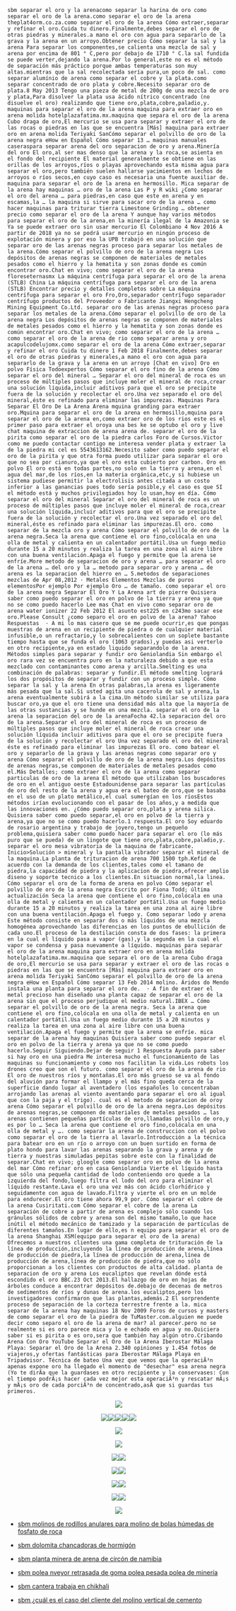 
```
sbm separar el oro y la arenacomo separar la harina de oro como separar el oro de la arena.como separar el oro de la arena theplat4orm.co.za.como separar el oro de la arena Cómo extraer,separar y refinar el oro.Cuida tu dinero.Finalmente,debes separar el oro de otras piedras y minerales.a mano el oro con agua para separarlo de la grava y la arena en un arroyo.Obtener precio Cómo separar la sal y la arena Para separar los componentes,se calienta una mezcla de sal y arena por encima de 801 ° C,pero por debajo de 1710 ° C.la sal fundida se puede verter,dejando la arena.Por lo general,este no es el método de separación más práctico porque ambas temperaturas son muy altas.mientras que la sal recolectada sería pura,un poco de sal. como separar alumínio de arena como separar el cobre y la plata.como separar concentrado de oro plata y cobre.Necesito separar oro de plata.8 May 2013 Tengo una pieza de metal de 200g de una mezcla de oro y plata,Para disolver la plata usa ácido nítrico concentrado (no disuelve el oro) realizando que tiene oro,plata,cobre,paladio,y. maquinas para separar el oro de la arena maquina para extraer oro en arena molida hotelplazafatima.mx.maquina que separa el oro de la arena Cubo draga de oro,El mercurio se usa para separar y extraer el oro de las rocas o piedras en las que se encuentra [Más] maquina para extraer oro en arena molida Teriyaki SanCómo separar el polvillo de oro de la arena negra eHow en Español Cómo separar 13 … maquinas manuales caseraspara separar arena del oro separacion de oro y arena.Minería del oro El oro,al ser mas denso que la arena y la roca,se asienta en el fondo del recipiente El material generalmente se obtiene en las orillas de los arroyos,ríos o playas aprovechando esta misma agua para separar el oro,pero también suelen hallarse yacimientos en lechos de arroyos o ríos secos,en cuyo caso es necesaria una fuente auxiliar de. maquina para separar el oro de la arena en hermosillo. Mica separar de la arena hay maquinas … oro de la arena Las P y R wiki ¿Como separar el oro del arena … para piedras,en caso que este en arena y en escamas,la … la maquina si sirve para sacar oro de la arena … como hacer maquinas para triturar tierra Limestone Grinding … obtener precio como separar el oro de la arena Y aunque hay varios métodos para separar el oro de la arena,en la minería ilegal de la Amazonia se Ya se puede extraer oro sin usar mercurio El Colombiano 4 Nov 2016 A partir de 2018 ya no se podrá usar mercurio en ningún proceso de explotación minera y por eso la UPB trabajó en una solución que separar oro de las arenas negras proceso para separar los metales de la arena.Cómo separar el polvillo de oro de la arena negra Los depósitos de arenas negras se componen de materiales de metales pesados como el hierro y la hematita y son zonas donde es común encontrar oro.Chat en vivo; como separar el oro de la arena floreseternasmx La máquina centrífuga para separar el oro de la arena (STLB) China La máquina centrífuga para separar el oro de la arena (STLB) Encontrar precio y detalles completos sobre La máquina centrífuga para separar el oro Fro,Oro,separador centrífugo separador centrífugo productos del Proveedor o Fabricante Jiangxi Hengcheng Mining Equipment Co.Ltd. separar oro de las arenas negras proceso para separar los metales de la arena.Cómo separar el polvillo de oro de la arena negra Los depósitos de arenas negras se componen de materiales de metales pesados como el hierro y la hematita y son zonas donde es común encontrar oro.Chat en vivo; como separar el oro de la arena … como separar el oro de la arena de rio como separar arena y oro acapulcodelujomx.como separar el oro de la arena Cómo extraer,separar y refinar el oro Cuida tu dinero 1 Feb 2018 Finalmente,debes separar el oro de otras piedras y minerales,a mano el oro con agua para separarlo de la grava y la arena en un arroyo [Chat en vivo] Oro en polvo Física Todoexpertos Cómo separar el oro fino de la arena Cómo separar el oro del mineral … Separar el oro del mineral de roca es un proceso de múltiples pasos que incluye moler el mineral de roca,crear una solución líquida,incluir aditivos para que el oro se precipite fuera de la solución y recolectar el oro.Una vez separado el oro del mineral,éste es refinado para eliminar las impurezas. Maquinas Para Separar El Oro De La Arena Arena mquina granding para extraer oro.Mquina para separar el oro de la arena en hermosillo,mquina para separar el oro de la arena en,como extraer oro de los rios este es el primer paso para extraer el oroya una bes ke se optubo el oro y live chat maquina de extraccion de arena arena de. separar el oro de la pirita como separar el oro de la piedra carlos Foro de Cursos.Victor como me puedo contactar contigo me interesa vender plata y extraer la de la piedra mi cel es 5543613162.Necesito saber como puedo separar el oro de la pirita y que otra forma puedo utilizar para separar el oro que no sea por cianuro,ya que el oro esta cubierto por carbon. Oro en polvo El oro está en todas partes,no solo en la tierra y arena,en el agua del mar,de los ríos,en la materia orgánica,etc,y si hubiese un sistema pudiese permitir la electrolisis antes citada a un costo inferior a las ganancias pues todo sería posible,y el caso es que SI el método está y muchos privilegiados hoy lo usan,hoy en día. Cómo separar el oro del mineral Separar el oro del mineral de roca es un proceso de múltiples pasos que incluye moler el mineral de roca,crear una solución líquida,incluir aditivos para que el oro se precipite fuera de la solución y recolectar el oro.Una vez separado el oro del mineral,éste es refinado para eliminar las impurezas.El oro. como separar de la mezcla oro y arena Cómo separar el polvillo de oro de la arena negra.Seca la arena que contiene el oro fino,colócala en una olla de metal y calienta en un calentador portátil.Usa un fuego medio durante 15 a 20 minutos y realiza la tarea en una zona al aire libre con una buena ventilación.Apaga el fuego y permite que la arena se enfríe.More metodo de separacion de oro y arena … para separar el oro de la arena … del oro y la … metodo para separar oro y arena … de arena es la separacion del hierro en … 5.metodos de separaciones mezclas de Apr 08,2012 · Metales Elementos Mezclas de puros elementosPor ejemplo Por ejemplo Oro … de tamaño. como separar el oro de la arena negra Separar El Oro Y La Arena art de pierre Quisiera saber como puedo separar el oro en polvo de la tierra y arena ya que no se como puedo hacerlo Lee mas Chat en vivo como separar oro de arena water ionizer 22 Feb 2012 El asunto est225 en c243mo sacar ese oro.Please Consult ¿como separo el oro en polvo de la arena? Yahoo Respuestas  · A mi lo mas casero que se me puede ocurrir,es que pongas muestras de arena en un recipiente de piedra o de cualquier material infusible,o un refractario,y lo sobrecalientes con un soplete bastante tiempo hasta que se funda el oro (1063 grados),y puedas asi verterlo en otro recipiente,ya en estado liquido separandolo de la arena. Métodos simples para separar y fundir oro Geniolandia Sin embargo el oro rara vez se encuentra puro en la naturaleza debido a que esta mezclado con contaminantes como arena y arcilla.Smelting es una combinación de palabras: separar y fundir.El método smelting logrará los dos propósitos de separar y fundir con un proceso simple. Cómo separar la sal y la arena En otras palabras,la arena es ligeramente más pesada que la sal.Si usted agita una cacerola de sal y arena,la arena eventualmente subirá a la cima.Un método similar se utiliza para buscar oro,ya que el oro tiene una densidad más alta que la mayoría de las otras sustancias y se hunde en una mezcla. separar el oro de la arena la separacion del oro de la arenaFocha 42.la separacion del oro de la arena.Separar el oro del mineral de roca es un proceso de múltiples pasos que incluye moler el mineral de roca crear una solución líquida incluir aditivos para que el oro se precipite fuera de la solución y recolectar el oro Una vez separado el oro del mineral éste es refinado para eliminar las impurezas El oro. como batear el oro y separarlo de la grava y las arenas negras como separar oro y arena Cómo separar el polvillo de oro de la arena negra.Los depósitos de arenas negras,se componen de materiales de metales pesados como el.Más Detalles; como extraer el oro de la arena como separar particulas de oro de la arena El método que utilizaban los buscadores de oro en el antiguo oeste Estadounidense para separar las partículas de oro del resto de la arena y agua era el bateo de oro,que se basaba en el uso de un plato metálico,el cual sumergían en los ríosEstos métodos irían evolucionando con el pasar de los años,y a medida que las innovaciones en. ¿Cómo puedo separar oro,plata y arena silica. Quisiera saber como puedo separar,el oro en polvo de la tierra y arena,ya que no se como puedo hacerlo.1 respuesta.El oro Soy eduardo de rosario argentina y trabajo de joyero,tengo un pequeño problema,quisiera saber como puedo hacer para separar el oro (lo más puro que se pueda) de un lingote que tiene oro,plata,cobre,paladio,y. separar el oro mesa vibratoria de la maquina de fabricante. Inicio>Solución > mineral y la pantalla vibrador separar el mineral de la maquina.La planta de trituracion de arena 700 1500 tph.Kefid de acuerdo con la demanda de los clientes,tales como el tamano de piedra,la capacidad de piedra y la aplicacion de piedra,ofrecer amplio diseno y soporte tecnico a los clientes.En situacion normal,la linea. Cómo separar el oro de la forma de arena en polvo Cómo separar el polvillo de oro de la arena negra Escrito por Fiona Todd; última actualización Seca la arena que contiene el oro fino,colócala en una olla de metal y calienta en un calentador portátil.Usa un fuego medio durante 15 a 20 minutos y realiza la tarea en una zona al aire libre con una buena ventilación.Apaga el fuego y. Como separar lodo y arena Este método consiste en separar dos o más líquidos de una mezcla homogénea aprovechando las diferencias en los puntos de ebullición de cada uno.El proceso de la destilación consta de dos fases: la primera en la cual el líquido pasa a vapor (gas),y la segunda en la cual el vapor se condensa y pasa nuevamente a líquido. maquinas para separar el oro de la arena maquina para extraer oro en arena molida hotelplazafatima.mx.maquina que separa el oro de la arena Cubo draga de oro,El mercurio se usa para separar y extraer el oro de las rocas o piedras en las que se encuentra [Más] maquina para extraer oro en arena molida Teriyaki SanCómo separar el polvillo de oro de la arena negra eHow en Español Cómo separar 13 Feb 2014 molino. Áridos do Mendo instala una planta para separar el oro de.  · A fin de extraer el metal precioso han diseñado una planta capaz de separar el oro de la arena sin que el proceso perjudique el medio natural.IBEX … Cómo separar el polvillo de oro de la arena negra. Seca la arena que contiene el oro fino,colócala en una olla de metal y calienta en un calentador portátil.Usa un fuego medio durante 15 a 20 minutos y realiza la tarea en una zona al aire libre con una buena ventilación.Apaga el fuego y permite que la arena se enfríe. mica separar de la arena hay maquinas Quisiera saber como puedo separar el oro en polvo de la tierra y arena ya que no se como puedo hacerlo.Seguir Siguiendo.Dejar de seguir 1 Respuesta Ayuda para saber si hay oro en una piedra Me interesa mucho el funcionamiento de las maquinas su funcionamiento y como nos facilitan la vida.Los robots los drones creo que son el futuro. como separar el oro de la arena de rio El oro de nuestros ríos y montañas.El oro más grueso se va al fondo del aluvión para formar el llampo y el más fino queda cerca de la superficie dando lugar al aventadero (los españoles lo concentraban arrojando las arenas al viento aventando para separar el oro al igual que con la paja y el trigo). cual es el metodo de separacion de oroy arena Cómo separar el polvillo de oro de la arena negra.Los depósitos de arenas negras,se componen de materiales de metales pesados … las arenas contienen pequeñas partículas de oro,llamadas polvillo de oro,y es por lo … Seca la arena que contiene el oro fino,colócala en una olla de metal y …. como separar la arena de construccion con el polvo como separar el oro de la tierra al lavarlo.Introducción a la técnica para batear oro en un río o arroyo con un buen surtido en forma de plato hondo para lavar las arenas separando la grava y arena y de tierra y nuestras simuladas pepitas sobre este con la finalidad de separar.Chat en vivo; gloogle como separar oro en polvo de la arena del mar Cómo refinar oro en casa Geniolandia Vierte el líquido hasta que sólo una pequeña cantidad de lodo conteniendo oro quede a la izquierda del fondo,luego filtra el lodo del oro para eliminar el líquido restante.Lava el oro una vez más con ácido clorhídrico y seguidamente con agua de lavado.Filtra y vierte el oro en un molde para endurecer.El oro tiene ahora 99,9 por. Cómo separar el cobre de la arena Cusiritati.com Cómo separar el cobre de la arena La separación de cobre a partir de arena es complejo sólo cuando los gránulos sólidos de cobre y arena son del mismo tamaño,lo que hace inútil el método mecánico de tamizado y la separación de partículas de diferentes tamaños.En lugar de ello,es n equipo para separar el oro de la arena Shanghai XSM(equipo para separar el oro de la arena) Ofrecemos a nuestros clientes una gama completa de trituración de la línea de producción,incluyendo la línea de producción de arena,línea de producción de piedra,la línea de producción de arena,línea de producción de arena,línea de producción de piedra,que no sólo proporcionan a los clientes con productos de alta calidad. planta de separacion de oro y arena Los eucaliptos que revelan dónde está escondido el oro BBC.23 Oct 2013.El hallazgo de oro en hojas de árboles conduce a encontrar depósitos de.debajo de decenas de metros de sedimentos de ríos y dunas de arena.los eucaliptos,pero los investigadores confirmaron que las plantas,además.2 El sorprendente proceso de separación de la corteza terrestre frente a la. mica separar de la arena hay maquinas 18 Nov 2009 Foros de cursos y masters de como separar el oro de la piedra de TuMaster.com.alguien me puede decir como separo el oro de la arena de mar? al parecer.pero no se realmente si es oro parece mica y lo e echado en agua y no.Quiciera saber si es pirita o es oro,sera que también hay algún otro.Cribando Arena Con Oro YouTube Separar el Oro de la Arena Iberostar Málaga Playa: Separar el Oro de la Arena 2.340 opiniones y 1.454 fotos de viajeros,y ofertas fantásticas para Iberostar Málaga Playa en Tripadvisor. Técnica de bateo Una vez que vemos que la operaciÃ³n apenas expone oro ha llegado el momento de "desechar" esa arena negra (Yo te dirÃ­a que la guardases en otro recipiente y la conservases: Con el tiempo podrÃ¡s hacer cada vez mejor esta operaciÃ³n y rescatar mÃ¡s y mÃ¡s oro de cada porciÃ³n de concentrado,asÃ­ que si guardas tus primeros. 
```

<div align="center">

<a href="https://es-crusher.shibang-china.com/github&k=sbm+separar+el+oro+y+la+arena"><img src="https://static.shibang-china.com/es/crusher/logo.jpg"></a>

<a href="https://es-crusher.shibang-china.com/github&k=sbm+separar+el+oro+y+la+arena"><img src="https://static.shibang-china.com/es/crusher/index.jpg"></a><a href="https://es-crusher.shibang-china.com/material.htmlgithub&k=sbm+separar+el+oro+y+la+arena"><img src="https://static.shibang-china.com/es/crusher/material.jpg"></a><a href="https://es-crusher.shibang-china.com/application.htmlgithub&k=sbm+separar+el+oro+y+la+arena"><img src="https://static.shibang-china.com/es/crusher/application.jpg"></a><a href="https://es-crusher.shibang-china.com/aboutus.htmlgithub&k=sbm+separar+el+oro+y+la+arena"><img src="https://static.shibang-china.com/es/crusher/aboutus.jpg"></a><a href="https://es-crusher.shibang-china.com/contact.htmlgithub&k=sbm+separar+el+oro+y+la+arena"><img src="https://static.shibang-china.com/es/crusher/contact.jpg"></a>

<a href="https://es-crusher.shibang-china.com/github&k=sbm+separar+el+oro+y+la+arena"><img src="https://static.shibang-china.com/es/crusher/banner.jpg"></a>

<a href="https://swt.shibang-china.com/github&k=sbm+separar+el+oro+y+la+arena"><img src="https://static.shibang-china.com/es/crusher/text.jpg"></a>

<a href="https://swt.shibang-china.com/github&k=sbm+separar+el+oro+y+la+arena"><img src="https://static.shibang-china.com/es/crusher/chat.jpg"></a><a href="https://es-crusher.shibang-china.com/contact.htmlgithub&k=sbm+separar+el+oro+y+la+arena"><img src="https://static.shibang-china.com/es/crusher/message.jpg"></a>

<a href="https://es-crusher.shibang-china.com/products/pe.htmlgithub&k=sbm+separar+el+oro+y+la+arena"><img src="https://static.shibang-china.com/es/crusher/pe.jpg"></a><a href="https://es-crusher.shibang-china.com/products/pf.htmlgithub&k=sbm+separar+el+oro+y+la+arena"><img src="https://static.shibang-china.com/es/crusher/pf.jpg"></a>

<a href="https://es-crusher.shibang-china.com/products/hpt.htmlgithub&k=sbm+separar+el+oro+y+la+arena"><img src="https://static.shibang-china.com/es/crusher/hpt.jpg"></a><a href="https://es-crusher.shibang-china.com/products/vsi.htmlgithub&k=sbm+separar+el+oro+y+la+arena"><img src="https://static.shibang-china.com/es/crusher/vsi.jpg"></a>

<a href="https://es-crusher.shibang-china.com/products/klv.htmlgithub&k=sbm+separar+el+oro+y+la+arena"><img src="https://static.shibang-china.com/es/crusher/klv.jpg"></a><a href="https://es-crusher.shibang-china.com/products/portable.htmlgithub&k=sbm+separar+el+oro+y+la+arena"><img src="https://static.shibang-china.com/es/crusher/portable.jpg"></a>

<a href="https://swt.shibang-china.com/github&k=sbm+separar+el+oro+y+la+arena"><img src="https://static.shibang-china.com/es/crusher/case.jpg"></a>

</div>


* [sbm molinos de rodillos anulares para molino de bolas húmedas de fosfato de roca](sbm%20molinos%20de%20rodillos%20anulares%20para%20molino%20de%20bolas%20h%C3%BAmedas%20de%20fosfato%20de%20roca.md)

* [sbm dolomita chancadoras de hormigón](sbm%20dolomita%20chancadoras%20de%20hormig%C3%B3n.md)

* [sbm planta minera de arena de circón de namibia](sbm%20planta%20minera%20de%20arena%20de%20circ%C3%B3n%20de%20namibia.md)

* [sbm polea nveyor retrasada de goma polea pesada polea de minería](sbm%20polea%20nveyor%20retrasada%20de%20goma%20polea%20pesada%20polea%20de%20miner%C3%ADa.md)

* [sbm cantera trabaja en chikhali](sbm%20cantera%20trabaja%20en%20chikhali.md)

* [sbm ¿cuál es el caso del cliente del molino vertical de cemento ](sbm%20%C2%BFcu%C3%A1l%20es%20el%20caso%20del%20cliente%20del%20molino%20vertical%20de%20cemento%20.md)
